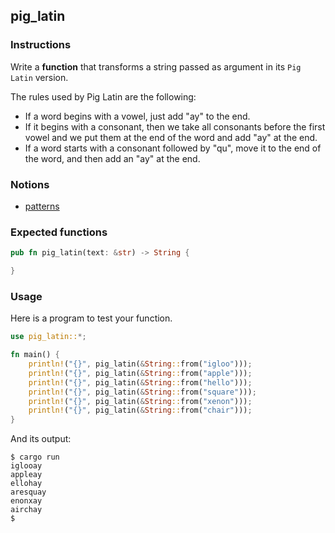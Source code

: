 ## pig_latin

### Instructions

Write a **function** that transforms a string passed as argument in its `Pig Latin` version.

The rules used by Pig Latin are the following:

- If a word begins with a vowel, just add "ay" to the end.
- If it begins with a consonant, then we take all consonants before the first vowel and we put them at the end of the word and add "ay" at the end.
- If a word starts with a consonant followed by "qu", move it to the end of the word, and then add an "ay" at the end.

### Notions

- [patterns](https://doc.rust-lang.org/book/ch18-00-patterns.html)

### Expected functions

```rust
pub fn pig_latin(text: &str) -> String {

}
```

### Usage

Here is a program to test your function.

```rust
use pig_latin::*;

fn main() {
    println!("{}", pig_latin(&String::from("igloo")));
    println!("{}", pig_latin(&String::from("apple")));
    println!("{}", pig_latin(&String::from("hello")));
    println!("{}", pig_latin(&String::from("square")));
    println!("{}", pig_latin(&String::from("xenon")));
    println!("{}", pig_latin(&String::from("chair")));
}
```

And its output:

```console
$ cargo run
iglooay
appleay
ellohay
aresquay
enonxay
airchay
$
```
